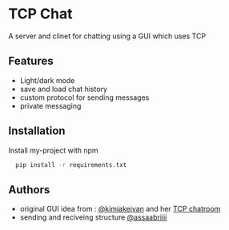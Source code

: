 
# TCP Chat 

A server and clinet for chatting using a GUI which uses TCP 

## Features

- Light/dark mode
- save and load chat history
- custom protocol for sending messages  
- private messaging 


## Installation

Install my-project with npm

```bash
  pip install -r requirements.txt
```
    
## Authors

- original GUI idea from :  [@kimiakeivan](https://github.com/kimiakeivan) and her [TCP chatroom](https://github.com/kimiakeivan/TCP_Chatroom_python) 
- sending and reciveing structure [@assaabriiii](https://github.com/assaabriiii) 